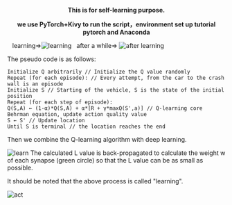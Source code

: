 <p align="center"><b>This is for self-learning purpose.</b></p>

<p align="center"><b>we use PyTorch+Kivy to run the script，environment set up tutorial pytorch and Anaconda</b></p>


&nbsp;&nbsp;&nbsp;learning=>![learning](https://user-images.githubusercontent.com/22739177/32823936-c279686a-c993-11e7-906e-ea3e7830e275.gif)&nbsp;&nbsp;&nbsp;after a while=>
![after learning](https://user-images.githubusercontent.com/22739177/32823937-c2950e80-c993-11e7-9358-89e50cdaae8f.gif)


The pseudo code is as follows:
```
Initialize Q arbitrarily // Initialize the Q value randomly
Repeat (for each episode): // Every attempt, from the car to the crash wall is an episode
Initialize S // Starting of the vehicle, S is the state of the initial position
Repeat (for each step of episode):
Q(S,A) ← (1-α)*Q(S,A) + α*[R + γ*maxQ(S',a)] // Q-learning core Behrman equation, update action quality value
S ← S' // Update location
Until S is terminal // the location reaches the end
```

Then we combine the Q-learning algorithm with deep learning. 

![learn](https://user-images.githubusercontent.com/22739177/32822235-60bfc1b6-c98c-11e7-966a-2a2c295645cc.PNG)
The calculated L value is back-propagated to calculate the weight w of each synapse (green circle) so that the L value can be as small as possible.

It should be noted that the above process is called "learning". 

![act](https://user-images.githubusercontent.com/22739177/32822234-60a7c57a-c98c-11e7-82b2-82d53104940a.PNG)
